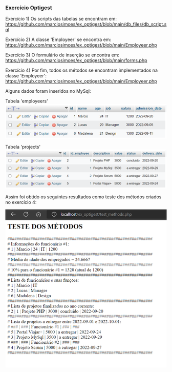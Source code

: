 ### Exercício Optigest

Exercício 1) Os scripts das tabelas se encontram em:
https://github.com/marciosimoes/ex_optigest/blob/main/db_files/db_script.sql

Exercício 2) A classe 'Employeer' se encontra em:
https://github.com/marciosimoes/ex_optigest/blob/main/Employeer.php

Exercício 3) O formulário de inserção se encontra em:
https://github.com/marciosimoes/ex_optigest/blob/main/forms.php

Exercício 4) Por fim, todos os métodos se encontram implementados na classe 'Employeer':
https://github.com/marciosimoes/ex_optigest/blob/main/Employeer.php

Alguns dados foram inseridos no MySql:

Tabela 'employeers'
![Screenshot](https://github.com/marciosimoes/ex_optigest/blob/main/images/employees.png)

Tabela 'projects'
![Screenshot](https://github.com/marciosimoes/ex_optigest/blob/main/images/projects.png)

Assim foi obtido os seguintes resultados como teste dos métodos criados no exercício 4:

![Screenshot](https://github.com/marciosimoes/ex_optigest/blob/main/images/test_methods.png)
